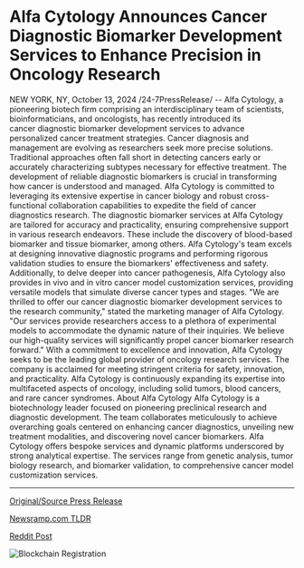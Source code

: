 # Alfa Cytology Announces Cancer Diagnostic Biomarker Development Services to Enhance Precision in Oncology Research

NEW YORK, NY, October 13, 2024 /24-7PressRelease/ -- Alfa Cytology, a pioneering biotech firm comprising an interdisciplinary team of scientists, bioinformaticians, and oncologists, has recently introduced its cancer diagnostic biomarker development services to advance personalized cancer treatment strategies.  Cancer diagnosis and management are evolving as researchers seek more precise solutions. Traditional approaches often fall short in detecting cancers early or accurately characterizing subtypes necessary for effective treatment. The development of reliable diagnostic biomarkers is crucial in transforming how cancer is understood and managed. Alfa Cytology is committed to leveraging its extensive expertise in cancer biology and robust cross-functional collaboration capabilities to expedite the field of cancer diagnostics research.  The diagnostic biomarker services at Alfa Cytology are tailored for accuracy and practicality, ensuring comprehensive support in various research endeavors. These include the discovery of blood-based biomarker and tissue biomarker, among others. Alfa Cytology's team excels at designing innovative diagnostic programs and performing rigorous validation studies to ensure the biomarkers' effectiveness and safety. Additionally, to delve deeper into cancer pathogenesis, Alfa Cytology also provides in vivo and in vitro cancer model customization services, providing versatile models that simulate diverse cancer types and stages.  "We are thrilled to offer our cancer diagnostic biomarker development services to the research community," stated the marketing manager of Alfa Cytology. "Our services provide researchers access to a plethora of experimental models to accommodate the dynamic nature of their inquiries. We believe our high-quality services will significantly propel cancer biomarker research forward."  With a commitment to excellence and innovation, Alfa Cytology seeks to be the leading global provider of oncology research services. The company is acclaimed for meeting stringent criteria for safety, innovation, and practicality. Alfa Cytology is continuously expanding its expertise into multifaceted aspects of oncology, including solid tumors, blood cancers, and rare cancer syndromes.  About Alfa Cytology Alfa Cytology is a biotechnology leader focused on pioneering preclinical research and diagnostic development. The team collaborates meticulously to achieve overarching goals centered on enhancing cancer diagnostics, unveiling new treatment modalities, and discovering novel cancer biomarkers. Alfa Cytology offers bespoke services and dynamic platforms underscored by strong analytical expertise. The services range from genetic analysis, tumor biology research, and biomarker validation, to comprehensive cancer model customization services. 

---

[Original/Source Press Release](https://www.24-7pressrelease.com/press-release/515223/alfa-cytology-announces-cancer-diagnostic-biomarker-development-services-to-enhance-precision-in-oncology-research)
                    

[Newsramp.com TLDR](None) 



[Reddit Post](https://www.reddit.com/r/Business_NewsRamp/comments/1g2k3zo/alfa_cytology_introduces_cancer_diagnostic/) 



![Blockchain Registration](https://cdn.newsramp.app/24-7PressRelease/qrcode/2410/13/rendwjZs.webp)